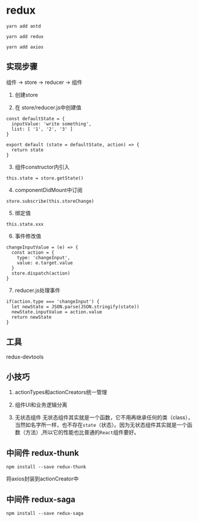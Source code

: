 # redux

```
yarn add antd

yarn add redux

yarn add axios
```

## 实现步骤

组件 -> store -> reducer -> 组件

1. 创建store

2. 在 store/reducer.js中创建值
```
const defaultState = {
  inputValue: 'write something',
  list: [ '1', '2', '3' ]
}

export default (state = defaultState, action) => {
  return state
}
```

3. 组件constructor内引入
```
this.state = store.getState()
```

4. componentDidMount中订阅
```
store.subscribe(this.storeChange)
```

5. 绑定值
```
this.state.xxx
```

6. 事件修改值
```
changeInputValue = (e) => {
  const action = {
    type: 'changeInput',
    value: e.target.value
  }
  store.dispatch(action)
}
```

7. reducer.js处理事件
```
if(action.type === 'changeInput') {
  let newState = JSON.parse(JSON.stringify(state))
  newState.inputValue = action.value
  return newState
}
```

## 工具
redux-devtools

## 小技巧
1. actionTypes和actionCreators统一管理

2. 组件UI和业务逻辑分离

3. 无状态组件
无状态组件其实就是一个函数，它不用再继承任何的类（class），当然如名字所一样，也不存在<code>state</code>（状态）。因为无状态组件其实就是一个函数（方法）,所以它的性能也比普通的<code>React</code>组件要好。

## 中间件 redux-thunk
```
npm install --save redux-thunk
```

将axios封装到actionCreator中

## 中间件 redux-saga
```
npm install --save redux-saga
```